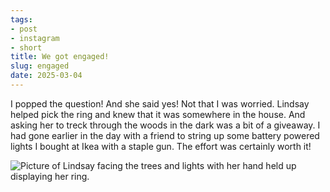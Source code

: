 ```yaml
---
tags:
- post
- instagram
- short
title: We got engaged!
slug: engaged
date: 2025-03-04
---
```

I popped the question! And she said yes! Not that I was worried. Lindsay helped pick the ring and knew that it was somewhere in the house. And asking her to treck through the woods in the dark was a bit of a giveaway. I had gone earlier in the day with a friend to string up some battery powered lights I bought at Ikea with a staple gun. The effort was certainly worth it!

![Picture of Lindsay facing the trees and lights with her hand held up displaying her ring.](/img/photos/engaged.jpg)